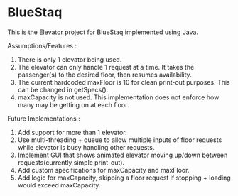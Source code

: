 # BlueStaq

This is the Elevator project for BlueStaq implemented using Java.

Assumptions/Features : 
1. There is only 1 elevator being used.
2. The elevator can only handle 1 request at a time. It takes the passenger(s) to the desired floor, then resumes availability.
3. The current hardcoded maxFloor is 10 for clean print-out purposes. This can be changed in getSpecs().
4. maxCapacity is not used. This implementation does not enforce how many may be getting on at each floor.



Future Implementations :
1. Add support for more than 1 elevator.
2. Use multi-threading + queue to allow multiple inputs of floor requests while elevator is busy handling other requests.
3. Implement GUI that shows animated elevator moving up/down between requests(currently simple print-out).
4. Add custom specifications for maxCapacity and maxFloor.
5. Add logic for maxCapacity, skipping a floor request if stopping + loading would exceed maxCapacity.
